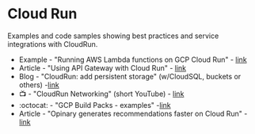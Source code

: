 # Cloud Run

Examples and code samples showing best practices and service integrations with CloudRun.  

- Example - "Running AWS Lambda functions on GCP Cloud Run" - [link](https://github.com/kelseyhightower/lambda-on-cloud-run)
- Article - "Using API Gateway with Cloud Run" - [link](https://medium.com/google-cloud/how-to-use-google-api-gateway-with-cloud-run-60698959b342)
- Blog - "CloudRun: add persistent storage" (w/CloudSQL, buckets or others) -[link](https://blog.sivamuthukumar.com/google-cloud-run-add-persistent-storage)
- 📺 - "CloudRun Networking" (short YouTube) - [link](https://www.youtube.com/watch?v=rmQovUuR5O4)
- :octocat: - "GCP Build Packs - examples" -[link](https://github.com/GoogleCloudPlatform/buildpacks)
- Article - "Opinary generates recommendations faster on Cloud Run" - [link](https://cloud.google.com/blog/topics/developers-practitioners/opinary-generates-recommendations-faster-cloud-run)
